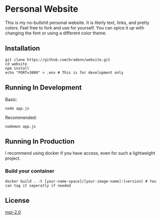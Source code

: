 # Personal Website
This is my no-bullshit personal website. It is literly text, links, and pretty colors.
Feel free to fork and use for yourself. You can spice it up with changing the font or using a different color theme.

## Installation
```shell script
git clone https://github.com/bradenn/website.git
cd website
npm install
echo "PORT=3000" > .env # This is for development only
```

## Running In Development
Basic:
```shell script
node app.js
```
Recommended:
```shell script
nodemon app.js
```

## Running In Production
I recommend using docker if you have access, even for such a lightweight project.
### Build your container
```shell script
docker build . -t [your-name-space]/[your-image-name]:[version] # You can tag it seperatly if needed
```


## License
[mpl-2.0](https://choosealicense.com/licenses/mpl-2.0/)
